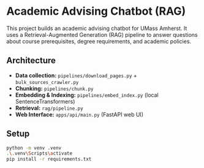 # Academic Advising Chatbot (RAG)

This project builds an academic advising chatbot for UMass Amherst.
It uses a Retrieval-Augmented Generation (RAG) pipeline to answer questions about course prerequisites, degree requirements, and academic policies.

## Architecture

- **Data collection:** `pipelines/download_pages.py` + `bulk_sources_crawler.py`
- **Chunking:** `pipelines/chunk.py`
- **Embedding & Indexing:** `pipelines/embed_index.py` (local SentenceTransformers)
- **Retrieval:** `rag/pipeline.py`
- **Web Interface:** `apps/api/main.py` (FastAPI web UI)


## Setup

```bash
python -m venv .venv
.\.venv\Scripts\activate
pip install -r requirements.txt
```
